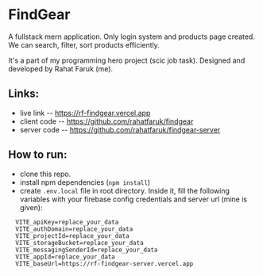 # FindGear
A fullstack mern application. Only login system and products page created. We can search, filter, sort products efficiently.

It's a part of my programming hero project (scic job task). Designed and developed by Rahat Faruk (me).

## Links:
- live link -- https://rf-findgear.vercel.app 
- client code -- https://github.com/rahatfaruk/findgear 
- server code -- https://github.com/rahatfaruk/findgear-server 

## How to run:
- clone this repo. 
- install npm dependencies (`npm install`) 
- create `.env.local` file in root directory. Inside it, fill the following variables with your firebase config credentials and server url (mine is given):
```
  VITE_apiKey=replace_your_data
  VITE_authDomain=replace_your_data
  VITE_projectId=replace_your_data
  VITE_storageBucket=replace_your_data
  VITE_messagingSenderId=replace_your_data
  VITE_appId=replace_your_data
  VITE_baseUrl=https://rf-findgear-server.vercel.app
```